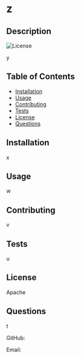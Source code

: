 # z

  ## Description
  ![License](https://img.shields.io/badge/License-Apache-blue)

  y
  
  ## Table of Contents
  - [Installation](#installation)
  - [Usage](#usage)
  - [Contributing](#contributing)
  - [Tests](#tests)
  - [License](#license)
  - [Questions](#questions)
  
  ## Installation
  x
  
  ## Usage
  w
  
  ## Contributing
  v
  
  ## Tests
  u
  
  ## License
  Apache
  
  ## Questions
  t
  
 
  GitHub: [](https://github.com/)
  

  Email: 
